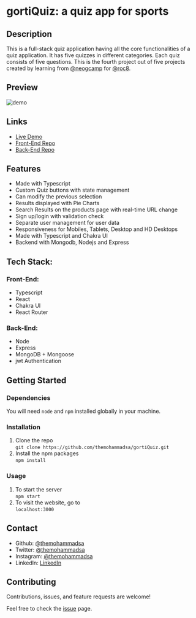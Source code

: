 
# gortiQuiz: a quiz app for sports

## Description 
This is a full-stack quiz application having all the core functionalities of a quiz application. It has five quizzes in different categories. Each quiz consists of five questions. 
This is the fourth project out of five projects created by learning from [@neogcamp](https://neog.camp/) for [@roc8](https://www.roc8.careers/).

## Preview 

![demo](/demo.gif)

## Links

- [Live Demo](https://gortiquiz.netlify.app/)
- [Front-End Repo](https://github.com/themohammadsa/gortiQuiz/)
- [Back-End Repo](https://github.com/themohammadsa/gortiQuiz-backend)

## Features

- Made with Typescript
- Custom Quiz buttons with state management
- Can modify the previous selection
- Results displayed with Pie Charts
- Search Results on the products page with real-time URL change
- Sign up/login with validation check
- Separate user management for user data
- Responsiveness for Mobiles, Tablets, Desktop and HD Desktops
- Made with Typescript and Chakra UI
- Backend with Mongodb, Nodejs and Express

## Tech Stack:
### Front-End:

- Typescript
- React 
- Chakra UI
- React Router

### Back-End:

- Node
- Express
- MongoDB + Mongoose
- jwt Authentication 



## Getting Started
### Dependencies
You will need `node` and `npm` installed globally in your machine.

### Installation
1. Clone the repo  
```git clone https://github.com/themohammadsa/gortiQuiz.git```
2. Install the npm packages  
```npm install```

### Usage
1. To start the server  
```npm start```
2. To visit the website, go to  
```localhost:3000```


## Contact

- Github: [@themohammadsa](https://github.com/themohammadsa)
- Twitter: [@themohammadsa](https://twitter.com/themohammadsa)
- Instagram: [@themohammadsa](https://www.instagram.com/themohammadsa/)
- LinkedIn: [LinkedIn](https://www.linkedin.com/in/themohammadsa/)

## Contributing

Contributions, issues, and feature requests are welcome!   

Feel free to check the [issue](https://github.com/themohammadsa/gortiQuiz/issues/2) page.

